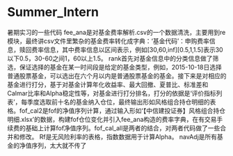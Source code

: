 # Summer_Intern
暑期实习的一些代码
fee_ana是对基金费率解析.csv的一个数据清洗，主要用到re模块，最终讲csv文件里繁杂的基金费率转化成字典：‘基金代码’：申购费率信息，赎回费率信息，其中费率信息以区间表示，例如[30,60,inf][0.5,1,1.5]表示30以下0.5，30-60之间1，60以上1.5。
rank首先对基金信息中的分类信息做了筛选，保证选择的基金在某一时间段是给定的基金类型，例如，2015-10-18日选择普通股票基金，可以选出在六个月以内是普通股票基金的基金。接下来是对相应的基金进行打分，基于对基金计算年化收益率、最大回撤、夏普比、标准差和Calmar比率和Alpha稳定性等，对基金进行打分排名，打分的依据是‘评价指标列表’，每季度选取前十名的基金纳入仓位，最终输出形如风格组合持仓明细的表格。fof_cal2是fof的净值序列计算，通过输入形如‘【中信建投证券】风格组合持仓明细.xlsx’的数据，构建fof仓位变化并引入fee_ana构造的费率字典，在有交易手续费的基础上计算fof净值序列。fof_cal_all是两者的结合，对两者代码做了一些合并和修改。
Rf是无风险利率的表格，指数数据用于计算Alpha。
navAdj是所有基金的净值序列，太大就不传了
